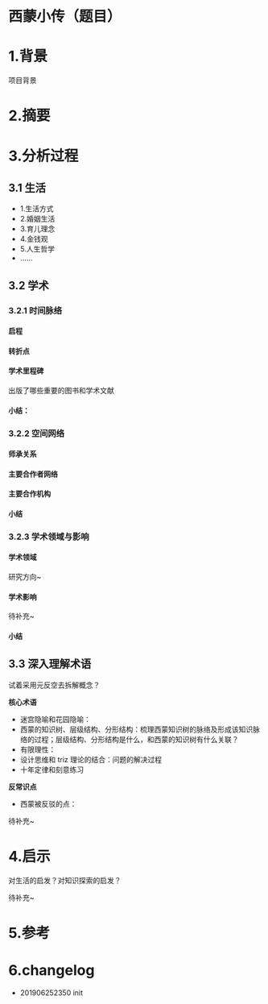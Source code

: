 # 西蒙小传（题目）


# 1.背景

项目背景

# 2.摘要


# 3.分析过程

## 3.1 生活

- 1.生活方式
- 2.婚姻生活
- 3.育儿理念
- 4.金钱观
- 5.人生哲学
- ......

## 3.2 学术

### 3.2.1 时间脉络

#### 启程

#### 转折点

#### 学术里程碑

出版了哪些重要的图书和学术文献

#### 小结：


### 3.2.2 空间网络
#### 师承关系

#### 主要合作者网络

#### 主要合作机构


#### 小结


### 3.2.3 学术领域与影响
#### 学术领域

研究方向~

#### 学术影响

待补充~

#### 小结

## 3.3 深入理解术语

试着采用元反空去拆解概念？

**核心术语**

- 迷宫隐喻和花园隐喻：
- 西蒙的知识树、层级结构、分形结构：梳理西蒙知识树的脉络及形成该知识脉络的过程；层级结构、分形结构是什么，和西蒙的知识树有什么关联？
- 有限理性：
- 设计思维和 triz 理论的结合：问题的解决过程
- 十年定律和刻意练习

**反常识点**

- 西蒙被反驳的点：

待补充~


# 4.启示

对生活的启发？对知识探索的启发？

待补充~

# 5.参考

# 6.changelog

- 201906252350 init
